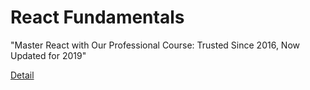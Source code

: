 # React Fundamentals

"Master React with Our Professional Course: Trusted Since 2016, Now Updated for 2019" 

[Detail](https://eduitfree.com/courses/react-fundamentals)